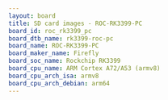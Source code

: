 ```yaml
---
layout: board
title: SD card images - ROC-RK3399-PC
board_id: roc_rk3399_pc
board_dtb_name: rk3399-roc-pc
board_name: ROC-RK3399-PC
board_maker_name: Firefly
board_soc_name: Rockchip RK3399
board_cpu_name: ARM Cortex A72/A53 (armv8)
board_cpu_arch_isa: armv8
board_cpu_arch_debian: arm64
---
```

